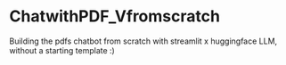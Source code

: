 # ChatwithPDF_Vfromscratch
Building the pdfs chatbot from scratch with streamlit x huggingface LLM, without a starting template :) 

